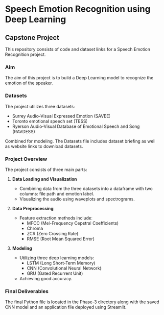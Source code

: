 # Speech Emotion Recognition using Deep Learning

## Capstone Project

This repository consists of code and dataset links for a Speech Emotion Recognition project.

### Aim
The aim of this project is to build a Deep Learning model to recognize the emotion of the speaker.

### Datasets
The project utilizes three datasets:
- Surrey Audio-Visual Expressed Emotion (SAVEE)
- Toronto emotional speech set (TESS)
- Ryerson Audio-Visual Database of Emotional Speech and Song (RAVDESS)

Combined for modeling. The Datasets file includes dataset briefing as well as website links to download datasets.

### Project Overview
The project consists of three main parts:

1. **Data Loading and Visualization**
   - Combining data from the three datasets into a dataframe with two columns: file path and emotion label.
   - Visualizing the audio using waveplots and spectrograms.

2. **Data Preprocessing**
   - Feature extraction methods include:
     - MFCC (Mel-Frequency Cepstral Coefficients)
     - Chroma
     - ZCR (Zero Crossing Rate)
     - RMSE (Root Mean Squared Error)

3. **Modeling**
   - Utilizing three deep learning models:
     - LSTM (Long Short-Term Memory)
     - CNN (Convolutional Neural Network)
     - GRU (Gated Recurrent Unit)
   - Achieving good accuracy.

### Final Deliverables
The final Python file is located in the Phase-3 directory along with the saved CNN model and an application file deployed using Streamlit.

